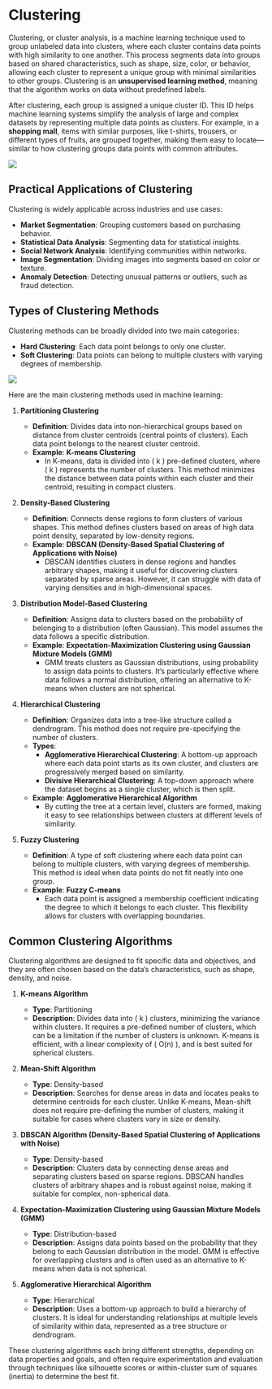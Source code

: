 # Clustering

Clustering, or cluster analysis, is a machine learning technique used to group unlabeled data into clusters, where each cluster contains data points with high similarity to one another. This process segments data into groups based on shared characteristics, such as shape, size, color, or behavior, allowing each cluster to represent a unique group with minimal similarities to other groups. Clustering is an **unsupervised learning method**, meaning that the algorithm works on data without predefined labels.

After clustering, each group is assigned a unique cluster ID. This ID helps machine learning systems simplify the analysis of large and complex datasets by representing multiple data points as clusters. For example, in a **shopping mall**, items with similar purposes, like t-shirts, trousers, or different types of fruits, are grouped together, making them easy to locate—similar to how clustering groups data points with common attributes.

![](https://waterprogramming.wordpress.com/wp-content/uploads/2022/03/graphic.png?w=1024)
## Practical Applications of Clustering
Clustering is widely applicable across industries and use cases:
   - **Market Segmentation**: Grouping customers based on purchasing behavior.
   - **Statistical Data Analysis**: Segmenting data for statistical insights.
   - **Social Network Analysis**: Identifying communities within networks.
   - **Image Segmentation**: Dividing images into segments based on color or texture.
   - **Anomaly Detection**: Detecting unusual patterns or outliers, such as fraud detection.

## Types of Clustering Methods
Clustering methods can be broadly divided into two main categories:
   - **Hard Clustering**: Each data point belongs to only one cluster.
   - **Soft Clustering**: Data points can belong to multiple clusters with varying degrees of membership.

![](https://encrypted-tbn0.gstatic.com/images?q=tbn:ANd9GcS81zlxtcKAc76qbzpLsRFDm1uwRAF0xHBW8Q&s)

Here are the main clustering methods used in machine learning:

1. **Partitioning Clustering**
   - **Definition**: Divides data into non-hierarchical groups based on distance from cluster centroids (central points of clusters). Each data point belongs to the nearest cluster centroid.
   - **Example**: **K-means Clustering**
      - In K-means, data is divided into \( k \) pre-defined clusters, where \( k \) represents the number of clusters. This method minimizes the distance between data points within each cluster and their centroid, resulting in compact clusters.

2. **Density-Based Clustering**
   - **Definition**: Connects dense regions to form clusters of various shapes. This method defines clusters based on areas of high data point density, separated by low-density regions.
   - **Example**: **DBSCAN (Density-Based Spatial Clustering of Applications with Noise)**
      - DBSCAN identifies clusters in dense regions and handles arbitrary shapes, making it useful for discovering clusters separated by sparse areas. However, it can struggle with data of varying densities and in high-dimensional spaces.

3. **Distribution Model-Based Clustering**
   - **Definition**: Assigns data to clusters based on the probability of belonging to a distribution (often Gaussian). This model assumes the data follows a specific distribution.
   - **Example**: **Expectation-Maximization Clustering using Gaussian Mixture Models (GMM)**
      - GMM treats clusters as Gaussian distributions, using probability to assign data points to clusters. It’s particularly effective where data follows a normal distribution, offering an alternative to K-means when clusters are not spherical.

4. **Hierarchical Clustering**
   - **Definition**: Organizes data into a tree-like structure called a dendrogram. This method does not require pre-specifying the number of clusters.
   - **Types**:
      - **Agglomerative Hierarchical Clustering**: A bottom-up approach where each data point starts as its own cluster, and clusters are progressively merged based on similarity.
      - **Divisive Hierarchical Clustering**: A top-down approach where the dataset begins as a single cluster, which is then split.
   - **Example**: **Agglomerative Hierarchical Algorithm**
      - By cutting the tree at a certain level, clusters are formed, making it easy to see relationships between clusters at different levels of similarity.

5. **Fuzzy Clustering**
   - **Definition**: A type of soft clustering where each data point can belong to multiple clusters, with varying degrees of membership. This method is ideal when data points do not fit neatly into one group.
   - **Example**: **Fuzzy C-means**
      - Each data point is assigned a membership coefficient indicating the degree to which it belongs to each cluster. This flexibility allows for clusters with overlapping boundaries.

## Common Clustering Algorithms

Clustering algorithms are designed to fit specific data and objectives, and they are often chosen based on the data’s characteristics, such as shape, density, and noise.

1. **K-means Algorithm**
   - **Type**: Partitioning
   - **Description**: Divides data into \( k \) clusters, minimizing the variance within clusters. It requires a pre-defined number of clusters, which can be a limitation if the number of clusters is unknown. K-means is efficient, with a linear complexity of \( O(n) \), and is best suited for spherical clusters.

2. **Mean-Shift Algorithm**
   - **Type**: Density-based
   - **Description**: Searches for dense areas in data and locates peaks to determine centroids for each cluster. Unlike K-means, Mean-shift does not require pre-defining the number of clusters, making it suitable for cases where clusters vary in size or density.

3. **DBSCAN Algorithm (Density-Based Spatial Clustering of Applications with Noise)**
   - **Type**: Density-based
   - **Description**: Clusters data by connecting dense areas and separating clusters based on sparse regions. DBSCAN handles clusters of arbitrary shapes and is robust against noise, making it suitable for complex, non-spherical data.

4. **Expectation-Maximization Clustering using Gaussian Mixture Models (GMM)**
   - **Type**: Distribution-based
   - **Description**: Assigns data points based on the probability that they belong to each Gaussian distribution in the model. GMM is effective for overlapping clusters and is often used as an alternative to K-means when data is not spherical.

5. **Agglomerative Hierarchical Algorithm**
   - **Type**: Hierarchical
   - **Description**: Uses a bottom-up approach to build a hierarchy of clusters. It is ideal for understanding relationships at multiple levels of similarity within data, represented as a tree structure or dendrogram.

These clustering algorithms each bring different strengths, depending on data properties and goals, and often require experimentation and evaluation through techniques like silhouette scores or within-cluster sum of squares (inertia) to determine the best fit.
